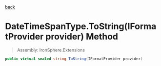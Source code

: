 ﻿

[back](/IronSphere.Extensions/types/DateTimeSpanType)

# DateTimeSpanType.ToString(IFormatProvider provider) Method

> Assembly: IronSphere.Extensions

```csharp
public virtual sealed string ToString(IFormatProvider provider)
```



 